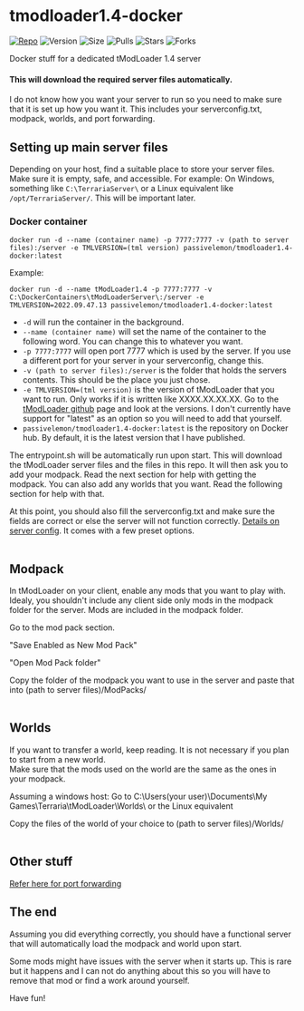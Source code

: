 # tmodloader1.4-docker </br>

[![Repo](https://img.shields.io/badge/Docker-Repo-007EC6?labelColor-555555&color-007EC6&logo=docker&logoColor=fff&style=flat-square)](https://hub.docker.com/repository/docker/passivelemon/tmodloader1.4-docker)
![Version](https://img.shields.io/docker/v/passivelemon/tmodloader1.4-docker/latest?labelColor-555555&color-007EC6&style=flat-square)
![Size](https://img.shields.io/docker/image-size/passivelemon/tmodloader1.4-docker/latest?sort=semver&labelColor-555555&color-007EC6&style=flat-square)
![Pulls](https://img.shields.io/docker/pulls/passivelemon/tmodloader1.4-docker?labelColor-555555&color-007EC6&style=flat-square)
![Stars](https://img.shields.io/github/stars/passivelemon/tmodloader1.4-docker?labelColor-555555&color-007EC6&style=flat-square)
![Forks](https://img.shields.io/github/forks/passivelemon/tmodloader1.4-docker?labelColor-555555&color-007EC6&style=flat-square)

Docker stuff for a dedicated tModLoader 1.4 server </br>

#### This will download the required server files automatically. </br>

I do not know how you want your server to run so you need to make sure that it is set up how you want it. This includes your serverconfig.txt, modpack, worlds, and port forwarding. </br>

## Setting up main server files </br>
Depending on your host, find a suitable place to store your server files. Make sure it is empty, safe, and accessible. For example: On Windows, something like `C:\TerrariaServer\` or a Linux equivalent like `/opt/TerrariaServer/`. This will be important later. </br>

### Docker container </br>
```
docker run -d --name (container name) -p 7777:7777 -v (path to server files):/server -e TMLVERSION=(tml version) passivelemon/tmodloader1.4-docker:latest
```
Example:
```
docker run -d --name tModLoader1.4 -p 7777:7777 -v C:\DockerContainers\tModLoaderServer\:/server -e TMLVERSION=2022.09.47.13 passivelemon/tmodloader1.4-docker:latest
```
 - `-d` will run the container in the background.
 - `--name (container name)` will set the name of the container to the following word. You can change this to whatever you want.
 - `-p 7777:7777` will open port 7777 which is used by the server. If you use a different port for your server in your serverconfig, change this.
 - `-v (path to server files):/server` is the folder that holds the servers contents. This should be the place you just chose.
 - `-e TMLVERSION=(tml version)` is the version of tModLoader that you want to run. Only works if it is written like XXXX.XX.XX.XX. Go to the [tModLoader github](https://github.com/tModLoader/tModLoader/releases) page and look at the versions. I don't currently have support for "latest" as an option so you will need to add that yourself.
 - `passivelemon/tmodloader1.4-docker:latest` is the repository on Docker hub. By default, it is the latest version that I have published. </br>

The entrypoint.sh will be automatically run upon start. This will download the tModLoader server files and the files in this repo. It will then ask you to add your modpack. Read the next section for help with getting the modpack. You can also add any worlds that you want. Read the following section for help with that. </br>

At this point, you should also fill the serverconfig.txt and make sure the fields are correct or else the server will not function correctly. [Details on server config](https://github.com/tModLoader/tModLoader/wiki/Starting-a-modded-server). It comes with a few preset options. </br>
</br>

## Modpack </br>
In tModLoader on your client, enable any mods that you want to play with. Idealy, you shouldn't include any client side only mods in the modpack folder for the server. Mods are included in the modpack folder. </br>

Go to the mod pack section. </br>

"Save Enabled as New Mod Pack" </br>

"Open Mod Pack folder" </br>

Copy the folder of the modpack you want to use in the server and paste that into (path to server files)/ModPacks/ </br>
</br>

## Worlds </br>
If you want to transfer a world, keep reading. It is not necessary if you plan to start from a new world. </br>
Make sure that the mods used on the world are the same as the ones in your modpack. </br>

Assuming a windows host:
Go to C:\Users\(your user)\Documents\My Games\Terraria\tModLoader\Worlds\ or the Linux equivalent </br>

Copy the files of the world of your choice to (path to server files)/Worlds/ </br>
</br>

## Other stuff </br>
[Refer here for port forwarding](https://terraria.fandom.com/wiki/Guide:Setting_up_a_Terraria_server#PF) </br>

## The end </br>
Assuming you did everything correctly, you should have a functional server that will automatically load the modpack and world upon start.</br>

Some mods might have issues with the server when it starts up. This is rare but it happens and I can not do anything about this so you will have to remove that mod or find a work around yourself. </br>

Have fun! </br>
